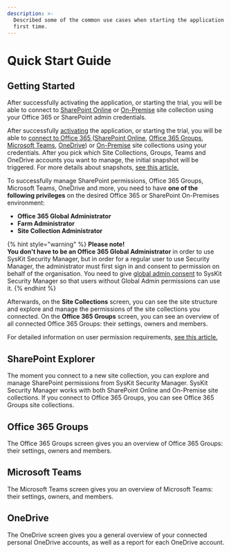 ```yaml
---
description: >-
  Described some of the common use cases when starting the application for the
  first time.
---
```


# Quick Start Guide

## Getting Started

After successfully activating the application, or starting the trial, you will be able to connect to [SharePoint Online](how-to/connect-to-office-365.md) or [On-Premise](how-to/connect-to-sharepoint-on-premise.md) site collection using your Office 365 or SharePoint admin credentials.

After successfully [activating](activation/) the application, or starting the trial, you will be able to [connect to Office 365 ](how-to/connect-to-office-365.md)\([SharePoint Online](how-to/connect-to-office-365.md#site-collections), [Office 365 Groups](how-to/connect-to-office-365.md#office-365-groups-and-teams), [Microsoft Teams](how-to/connect-to-office-365.md#office-365-groups-and-teams), [OneDrive](how-to/connect-to-office-365.md#onedrive)\) or [On-Premise](how-to/connect-to-sharepoint-on-premise.md) site collections using your credentials. After you pick which Site Collections, Groups, Teams and OneDrive accounts you want to manage, the initial snapshot will be triggered. For more details about snapshots, [see this article.](https://github.com/SysKitTeam/docs-securitymanager/tree/4881261de3f4b23178a29ad38c5dcf1c343d8964/basics.md#snapshot)

To successfully manage SharePoint permissions, Office 365 Groups, Microsoft Teams, OneDrive and more, you need to have **one of the following privileges** on the desired Office 365 or SharePoint On-Premises environment:

* **Office 365 Global Administrator**
* **Farm Administrator**
* **Site Collection Administrator**

{% hint style="warning" %}
**Please note!   
You don't have to be an Office 365 Global Administrator** in order to use SysKit Security Manager, but in order for a regular user to use Security Manager, the administrator must first sign in and consent to permission on behalf of the organisation. You need to give [global admin consent](requirements/global-admin-consent.md) to SysKit Security Manager so that users without Global Admin permissions can use it.
{% endhint %}

Afterwards, on the **Site Collections** screen, you can see the site structure and explore and manage the permissions of the site collections you connected. On the **Office 365 Groups** screen, you can see an overview of all connected Office 365 Groups: their settings, owners and members.

For detailed information on user permission requirements, [see this article.](https://github.com/SysKitTeam/docs-securitymanager/tree/4881261de3f4b23178a29ad38c5dcf1c343d8964/user-permissions-requirements.md)

## SharePoint Explorer

The moment you connect to a new site collection, you can explore and manage SharePoint permissions from SysKit Security Manager. SysKit Security Manager works with both SharePoint Online and On-Premise site collections. If you connect to Office 365 Groups, you can see Office 365 Groups site collections.

## Office 365 Groups

The Office 365 Groups screen gives you an overview of Office 365 Groups: their settings, owners and members.

## Microsoft Teams

The Microsoft Teams screen gives you an overview of Microsoft Teams: their settings, owners, and members.

## OneDrive

The OneDrive screen gives you a general overview of your connected personal OneDrive accounts, as well as a report for each OneDrive account.

